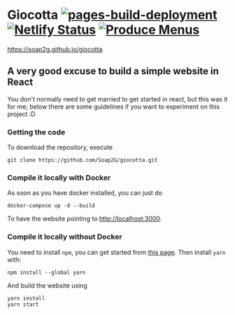 # Giocotta [![pages-build-deployment](https://github.com/Soap2G/giocotta/actions/workflows/pages/pages-build-deployment/badge.svg)](https://github.com/Soap2G/giocotta/actions/workflows/pages/pages-build-deployment) [![Netlify Status](https://api.netlify.com/api/v1/badges/4ed49e47-d23c-4e18-a227-3fa4a77e7f63/deploy-status)](https://app.netlify.com/sites/giocotta/deploys) [![Produce Menus](https://github.com/Soap2G/giocotta/actions/workflows/build_menus.yml/badge.svg)](https://github.com/Soap2G/giocotta/actions/workflows/build_menus.yml)

https://soap2g.github.io/giocotta

## A very good excuse to build a simple website in React
You don't normally need to get married to get started in react, but this was it for me; below there are some guidelines if you want to experiment on this project :D

### Getting the code
To download the repository, execute
```
git clone https://github.com/Soap2G/giocotta.git
```

### Compile it locally with Docker
As soon as you have docker installed, you can just do 
```
docker-compose up -d --build
```
To have the website pointing to [http://localhost:3000](http://localhost:3000/).

### Compile it locally without Docker
You need to install `npm`, you can get started from [this page](https://nodejs.org/en/download).
Then install `yarn` with:
```
npm install --global yarn
```
And build the website using 
```
yarn install
yarn start
```
